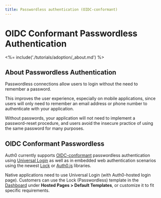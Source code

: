 ```yaml
---
title: Passwordless authentication (OIDC-conformant)
---
```


# OIDC Conformant Passwordless Authentication

<%= include('./tutorials/adoption/_about.md') %>

## About Passwordless Authentication

Passwordless connections allow users to login without the need to remember a password.

This improves the user experience, especially on mobile applications, since users will only need to remember an email address or phone number to authenticate with your application.

Without passwords, your application will not need to implement a password-reset procedure, and users avoid the insecure practice of using the same password for many purposes.

## OIDC Conformant Passwordless

Auth0 currently supports [OIDC-conformant](/api-auth/tutorials/adoption) passwordless authentication using [Universal Login](/hosted-pages/login) as well as in embedded web authentication scenarios using the newest [Lock](/libraries/lock) or [Auth0.js](/libraries/auth0js) libraries.

Native applications need to use Universal Login (with Auth0-hosted login page). Customers can use the Lock (Passwordless) template in the [Dashboard](${manage_url}) under **Hosted Pages > Default Templates**, or customize it to fit specific requirements.
